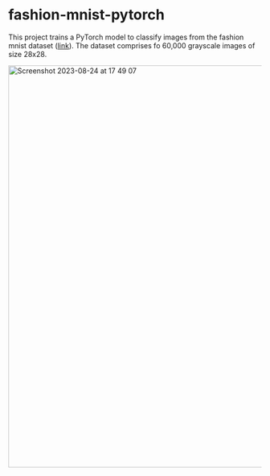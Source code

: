 # fashion-mnist-pytorch

This project trains a PyTorch model to classify images from the fashion mnist dataset ([link](https://github.com/zalandoresearch/fashion-mnist)). The dataset comprises fo 60,000 grayscale images of size 28x28. 

<img width="800" alt="Screenshot 2023-08-24 at 17 49 07" src="https://github.com/samuelcortinhas/fashion-mnist-pytorch/assets/128174954/6304de39-3061-4036-844f-f4c72eee7e5c">
